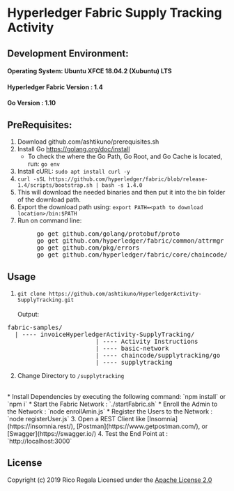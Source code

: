 # Hyperledger Fabric Supply Tracking Activity

## Development Environment:
#### Operating System: Ubuntu XFCE 18.04.2 (Xubuntu) LTS
#### Hyperledger Fabric Version : 1.4
#### Go Version : 1.10

## PreRequisites:
1. Download github.com/ashtikuno/prerequisites.sh
2. Install Go https://golang.org/doc/install
    <br/>
     * To check the where the Go Path, Go Root, and Go Cache is located, run: `go env`
3. Install cURL: `sudo apt install curl -y`
4. `curl -sSL https://github.com/hyperledger/fabric/blob/release-1.4/scripts/bootstrap.sh | bash -s 1.4.0`
5. This will download the needed binaries and then put it into the bin folder of the download path.
6. Export the download path using: `export PATH=<path to download location>/bin:$PATH`
7. Run on command line:
<pre>
        go get github.com/golang/protobuf/proto
        go get github.com/hyperledger/fabric/common/attrmgr
        go get github.com/pkg/errors
        go get github.com/hyperledger/fabric/core/chaincode/lib/cid
</pre>

## Usage
1. `git clone https://github.com/ashtikuno/HyperledgerActivity-SupplyTracking.git`
<br/><br/>
Output:
<pre>fabric-samples/
  | ---- invoiceHyperledgerActivity-SupplyTracking/
                        | ---- Activity Instructions
                        | ---- basic-network
                        | ---- chaincode/supplytracking/go
                        | ---- supplytracking
</pre>

2. Change Directory to `/supplytracking` 
  <br/>
     * Install Dependencies by executing the following command: `npm install` or `npm i` 
     * Start the Fabric Network : `./startFabric.sh`
     * Enroll the Admin to the Network : `node enrollAmin.js`
     * Register the Users to the Network : `node registerUser.js`
3. Open a REST Client like [Insomnia](https://insomnia.rest/), [Postman](https://www.getpostman.com/), or [Swagger](https://swagger.io/)
4. Test the End Point at : `http://localhost:3000`

## License

Copyright (c) 2019 Rico Regala
Licensed under the [Apache License 2.0](LICENSE)